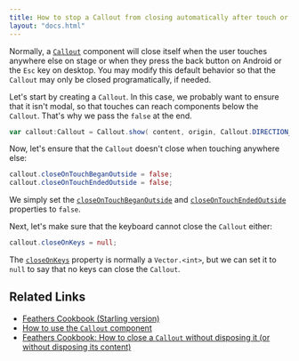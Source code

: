 ```yaml
---
title: How to stop a Callout from closing automatically after touch or keyboard input (AS3/Starling version)
layout: "docs.html"
---
```


Normally, a [`Callout`](../callout.md) component will close itself when the user touches anywhere else on stage or when they press the back button on Android or the `Esc` key on desktop. You may modify this default behavior so that the `Callout` may only be closed programatically, if needed.

Let's start by creating a `Callout`. In this case, we probably want to ensure that it isn't modal, so that touches can reach components below the `Callout`. That's why we pass the `false` at the end.

```actionscript
var callout:Callout = Callout.show( content, origin, Callout.DIRECTION_ANY, false );
```

Now, let's ensure that the `Callout` doesn't close when touching anywhere else:

```actionscript
callout.closeOnTouchBeganOutside = false;
callout.closeOnTouchEndedOutside = false;
```

We simply set the [`closeOnTouchBeganOutside`](/api-reference/feathers/controls/Callout.html#closeOnTouchBeganOutside) and [`closeOnTouchEndedOutside`](/api-reference/feathers/controls/Callout.html#closeOnTouchEndedOutside) properties to `false`.

Next, let's make sure that the keyboard cannot close the `Callout` either:

```actionscript
callout.closeOnKeys = null;
```

The [`closeOnKeys`](/api-reference/feathers/controls/Callout.html#closeOnKeys) property is normally a `Vector.<int>`, but we can set it to `null` to say that no keys can close the `Callout`.

## Related Links

- [Feathers Cookbook (Starling version)](./index.md)
- [How to use the `Callout` component](../callout.md)
- [Feathers Cookbook: How to close a `Callout` without disposing it (or without disposing its content)](./callout-restrict-disposal.md)

